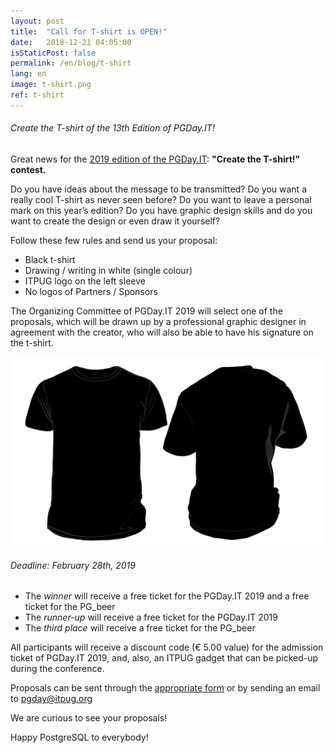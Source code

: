 ```yaml
---
layout: post
title:  "Call for T-shirt is OPEN!"
date:   2018-12-21 04:05:00
isStaticPost: false
permalink: /en/blog/t-shirt
lang: en
image: t-shirt.png
ref: t-shirt
---
```


###### Create the T-shirt of the 13th Edition of PGDay.IT!

Great news for the [2019 edition of the PGDay.IT](https://2019.pgday.it/it/): **"Create the T-shirt!" contest.**

Do you have ideas about the message to be transmitted? Do you want a really cool T-shirt as never seen before? Do you want to leave a personal mark on this year’s edition?
Do you have graphic design skills and do you want to create the design or even draw it yourself?

Follow these few rules and send us your proposal:

* Black t-shirt
* Drawing / writing in white (single colour)
* ITPUG logo on the left sleeve
* No logos of Partners / Sponsors

The Organizing Committee of PGDay.IT 2019 will select one of the proposals, which will be drawn up by a professional graphic designer in agreement with the creator, who will also be able to have his signature on the t-shirt.

![testo alt](/img/posts/t-shirt-base.jpg "Base T-shirt")

###### Deadline: February 28th, 2019

* The _winner_ will receive a free ticket for the PGDay.IT 2019 and a free ticket for the PG_beer
* The _runner-up_ will receive a free ticket for the PGDay.IT 2019
* The _third place_ will receive a free ticket for the PG_beer

All participants will receive a discount code (€ 5.00 value) for the admission ticket of  PGDay.IT 2019, and, also, an ITPUG gadget that can be picked-up during the conference.

Proposals can be sent through the [appropriate form](https://docs.google.com/forms/d/e/1FAIpQLSfuhZTqZi_AMT8azR3DXu4nVtTaPt6pjlhRxMgHb76ZT_YW3A/viewform) or by sending an email to [pgday@itpug.org](mailto:pgday@itpug.org)

We are curious to see your proposals!

Happy PostgreSQL to everybody!
